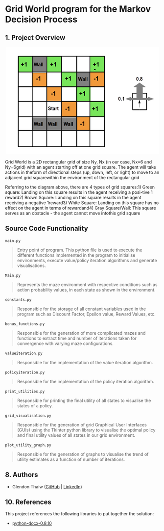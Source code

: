 # Grid World program for the Markov Decision Process


## 1. Project Overview

<p align="center"><img src="images/grid.png" width="500" height="350"/>

Grid  World  is  a  2D  rectangular  grid  of  size  Ny,  Nx  (in  our  case,  Nx=6  and  Ny=6grid) with an agent starting off at one grid square. The agent will take actions in theform of directional steps (up, down, left, or right) to move to an adjacent grid squarewithin the environment of the rectangular grid

Referring to the diagram above, there are 4 types of grid squares:1)  Green  square:  Landing  on  this  square  results  in  the  agent  receiving  a  posi-tive 1 reward2) Brown Square: Landing on this square results in the agent receiving a negative 1reward3) White Square: Landing on this square has no effect on the agent in terms of rewardand4) Gray Square/Wall: This square serves as an obstacle - the agent cannot move intothis grid square


## Source Code Functionality  
`main.py`
> Entry point of program. This python file is used to execute the different functions implemented in the program to initialise environments, execute value/policy iteration algorithms and generate visualisations.

`Main.py`
> Represents the maze environment with respective conditions such as action probability values, in each state as shown in the environment.

`constants.py`
> Responsible for the storage of all constant variables used in the program such as Discount Factor, Epsilon value, Reward Values, etc.

`bonus_functions.py`
> Responsible for the generation of more complicated mazes and functions to extract time and number of iterations taken for convergence with varying maze configurations.

`valueiteration.py`
> Responsible for the implementation of the value iteration algorithm.

`policyiteration.py`
> Responsible for the implementation of the policy iteration algorithm.

`print_utilities.py`
> Responsible for printing the final utility of all states to visualise the states of a policy.

`grid_visualisation.py`
> Responsible for the generation of grid Graphical User Interfaces (GUIs) using the Tkinter python library to visualise the optimal policy and final utility values of all states in our grid environment.

`plot_utility_graph.py`
> Responsible for the generation of graphs to visualise the trend of utility estimates as a function of number of iterations. 



## 8. Authors

* Glendon Thaiw ([GitHub](https://github.com/glendont) | [LinkedIn](https://www.linkedin.com/in/glendonthaiw/))

## 10. References

This project references the following libraries to put together the solution:

- [python-docx-0.8.10](https://python-docx.readthedocs.io/en/latest/)

